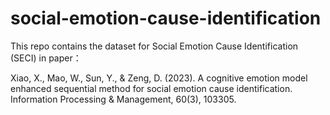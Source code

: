 # social-emotion-cause-identification
This repo contains the dataset for Social Emotion Cause Identification (SECI) in paper：

Xiao, X., Mao, W., Sun, Y., & Zeng, D. (2023). A cognitive emotion model enhanced sequential method for social emotion cause identification. Information Processing & Management, 60(3), 103305.
